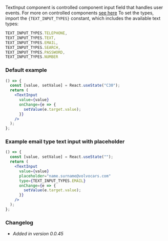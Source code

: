 TextInput component is controlled component input field that handles user events.
For more on controlled components [see here](https://reactjs.org/docs/forms.html#controlled-components)
To set the types, import the `{TEXT_INPUT_TYPES}` constant, which includes the available text types:

```jsx static
TEXT_INPUT_TYPES.TELEPHONE,
TEXT_INPUT_TYPES.TEXT,
TEXT_INPUT_TYPES.EMAIL,
TEXT_INPUT_TYPES.SEARCH,
TEXT_INPUT_TYPES.PASSWORD,
TEXT_INPUT_TYPES.NUMBER
```

### Default example

```jsx live=true
() => {
  const [value, setValue] = React.useState("C30");
  return (
    <TextInput
      value={value}
      onChange={e => {
        setValue(e.target.value);
      }}
    />
  );
};
```

### Example email type text input with placeholder

```jsx live=true
() => {
  const [value, setValue] = React.useState("");
  return (
    <TextInput
      value={value}
      placeholder="name.surname@volvocars.com"
      type={TEXT_INPUT_TYPES.EMAIL}
      onChange={e => {
        setValue(e.target.value);
      }}
    />
  );
};
```

### Changelog

- *Added in version 0.0.45*